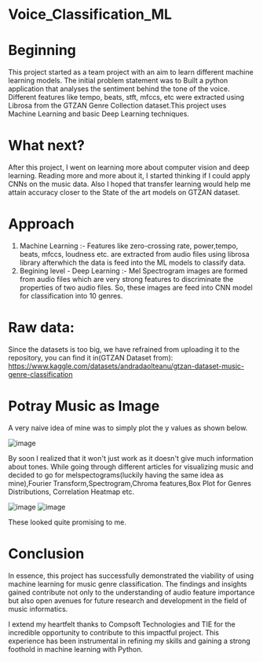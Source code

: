 # Voice_Classification_ML
# Beginning
This project started as a team project with an aim to learn different machine learning models. The initial problem statement was to  Built a python application that analyses the sentiment behind the tone of the voice. Different features like tempo, beats, stft, mfccs, etc were extracted using Librosa from the GTZAN Genre Collection dataset.This project uses Machine Learning and  basic Deep Learning techniques.
# What next?
After this project, I went on learning more about computer vision and deep learning. Reading more and more about it, I started thinking if I could apply CNNs on the music data. Also I hoped that transfer learning would help me attain accuracy closer to the State of the art models on GTZAN dataset.
# Approach
1) Machine Learning :-
Features like  zero-crossing rate, power,tempo, beats, mfccs, loudness etc. are extracted from audio files using librosa library afterwhich the data is feed into the ML models to classify data.
2) Begining level - Deep Learning :-
Mel Spectrogram images are formed from audio files which are very strong features to discriminate the properties of two audio files. So, these images are feed into CNN model for classification into 10 genres.
# Raw data:
Since the datasets is too big, we have refrained from uploading it to the repository, you can find it in(GTZAN Dataset from): https://www.kaggle.com/datasets/andradaolteanu/gtzan-dataset-music-genre-classification  
# Potray Music as Image
A very naive idea of mine was to simply plot the y values as shown below.

![image](https://github.com/nisarga937/Voice_Claaification_ML/assets/150679240/627047cc-940c-4efc-81f4-e038d54272f2)

By soon I realized that it won't just work as it doesn't give much information about tones. While going through different articles for visualizing music and decided to go for melspectograms(luckily having the same idea as mine),Fourier Transform,Spectrogram,Chroma features,Box Plot for Genres Distributions, Correlation Heatmap etc.

![image](https://github.com/nisarga937/Voice_Claaification_ML/assets/150679240/637a3850-8e53-4026-88fa-167481c58935)
![image](https://github.com/nisarga937/Voice_Claaification_ML/assets/150679240/77988a1d-56d4-4897-b1de-81b0998d2bad)

These looked quite promising to me.

# Conclusion
In essence, this project has successfully demonstrated the viability of using machine learning for music genre classification. The findings and insights gained contribute not only to the understanding of audio feature importance but also open avenues for future research and development in the field of music informatics.

I extend my heartfelt thanks to Compsoft Technologies and TIE for the incredible opportunity to contribute to this impactful project. This experience has been instrumental in refining my skills and gaining a strong foothold in machine learning with Python. 




